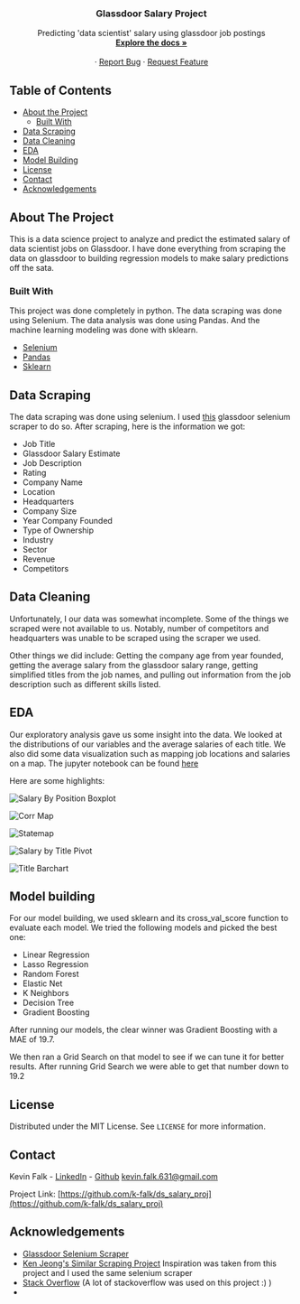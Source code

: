 
<!--
*** Thanks for checking out this README Template. If you have a suggestion that would
*** make this better, please fork the repo and create a pull request or simply open
*** an issue with the tag "enhancement".
*** Thanks again! Now go create something AMAZING! :D
-->





<!-- PROJECT SHIELDS -->





  <h3 align="center">Glassdoor Salary Project</h3>

  <p align="center">
    Predicting 'data scientist' salary using glassdoor job postings
    <br />
    <a href="https://github.com/k-falk/ds_salary_proj"
    ><strong>Explore the docs »</strong></a>
    <br />
    <br />
    ·
    <a href="https://github.com/k-falk/ds_salary_proj/issues">Report Bug</a>
    ·
    <a href="https://github.com/k-falk/ds_salary_proj/issues">Request Feature</a>
  </p>
</p>



<!-- TABLE OF CONTENTS -->
## Table of Contents

* [About the Project](#about-the-project)
  * [Built With](#built-with)
* [Data Scraping](#data-scraping)
* [Data Cleaning](#data-cleaning)
* [EDA](#eda)
* [Model Building](#model-building)
* [License](#license)
* [Contact](#contact)
* [Acknowledgements](#acknowledgements)



<!-- ABOUT THE PROJECT -->
## About The Project

This is a data science project to analyze and predict the estimated salary of data scientist jobs on Glassdoor. I have done everything from scraping the data on glassdoor to building regression models to make salary predictions off the sata. 


### Built With
This project was done completely in python. The data scraping was done using Selenium. The data analysis was done using Pandas. And the machine learning modeling was done with sklearn. 
* [Selenium](https://www.selenium.dev/)
* [Pandas](https://pandas.pydata.org/)
* [Sklearn](https://scikit-learn.org/stable/)


<!-- Data Scraping-->
## Data Scraping

The data scraping was done using selenium. I used [this](https://towardsdatascience.com/selenium-tutorial-scraping-glassdoor-com-in-10-minutes-3d0915c6d905) glassdoor selenium scraper to do so. 
After scraping, here is the information we got: 
* Job Title
* Glassdoor Salary Estimate
* Job Description
* Rating
* Company Name
* Location
* Headquarters
* Company Size
* Year Company Founded
* Type of Ownership
* Industry
* Sector
* Revenue
* Competitors

<!-- Data Cleaning-->
## Data Cleaning
Unfortunately, I our data was somewhat incomplete. Some of the things we scraped were not available to us. Notably, number of competitors and headquarters was unable to be scraped using the scraper we used. 

Other things we did include:
Getting the company age from year founded, getting the average salary from the glassdoor salary range, getting simplified titles from the job names, and pulling out information from the job description such as different skills listed. 

<!-- EDA-->
## EDA

Our exploratory analysis gave us some insight into the data. We looked at the distributions of our variables and the average salaries of each title. We also did some data visualization such as mapping job locations and salaries on a map. The jupyter notebook can be found [here](https://github.com/k-falk/ds_salary_proj/blob/master/eda.ipynb)

Here are some highlights:

![Salary By Position Boxplot](https://github.com/k-falk/ds_salary_proj/blob/master/salary_title_boxplot.PNG)

![Corr Map](https://github.com/k-falk/ds_salary_proj/blob/master/corr_map.PNG)

![Statemap](https://github.com/k-falk/ds_salary_proj/blob/master/statemap.PNG)

![Salary by Title Pivot](https://github.com/k-falk/ds_salary_proj/blob/master/title_salary_pivot.PNG)

![Title Barchart](https://github.com/k-falk/ds_salary_proj/blob/master/title_barchart.PNG)
<!-- Model building -->
## Model building

For our model building, we used sklearn and its cross_val_score function to evaluate each model. We tried the following models and picked the best one: 
* Linear Regression
* Lasso Regression
* Random Forest
* Elastic Net
* K Neighbors
* Decision Tree
* Gradient Boosting

After running our models, the clear winner was Gradient Boosting with a MAE of 19.7. 

We then ran a Grid Search on that model to see if we can tune it for better results. After running Grid Search we were able to get that number down to 19.2


<!-- LICENSE -->
## License

Distributed under the MIT License. See `LICENSE` for more information.



<!-- CONTACT -->
## Contact

Kevin Falk - [LinkedIn](in-k-falk) - [Github](github.com/k-falk) 
kevin.falk.631@gmail.com

Project Link: [https://github.com/k-falk/ds_salary_proj](https://github.com/k-falk/ds_salary_proj)



<!-- ACKNOWLEDGEMENTS -->
## Acknowledgements
* [Glassdoor Selenium Scraper](https://towardsdatascience.com/selenium-tutorial-scraping-glassdoor-com-in-10-minutes-3d0915c6d905)
* [Ken Jeong's Similar Scraping Project](https://github.com/PlayingNumbers/ds_salary_proj) Inspiration was taken from this project and I used the same selenium scraper 
* [Stack Overflow](https://stackoverflow.com/) (A lot of stackoverflow was used on this project :) )
* 




